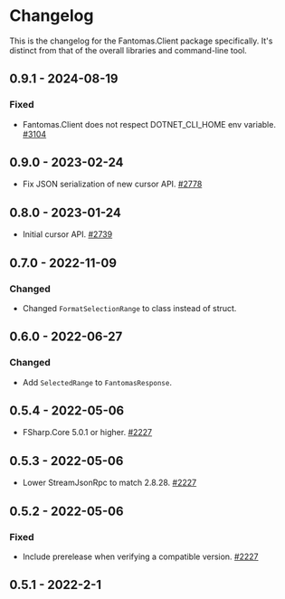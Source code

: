 # Changelog

This is the changelog for the Fantomas.Client package specifically. It's distinct from that of the overall libraries and command-line tool.

## 0.9.1 - 2024-08-19

### Fixed
* Fantomas.Client does not respect DOTNET_CLI_HOME env variable. [#3104](https://github.com/fsprojects/fantomas/issues/3104)

## 0.9.0 - 2023-02-24
* Fix JSON serialization of new cursor API. [#2778](https://github.com/fsprojects/fantomas/issues/2778)

## 0.8.0 - 2023-01-24
* Initial cursor API. [#2739](https://github.com/fsprojects/fantomas/pull/2739)

## 0.7.0 - 2022-11-09

### Changed
* Changed `FormatSelectionRange` to class instead of struct.

## 0.6.0 - 2022-06-27

### Changed
* Add `SelectedRange` to `FantomasResponse`.

## 0.5.4 - 2022-05-06

* FSharp.Core 5.0.1 or higher. [#2227](https://github.com/fsprojects/fantomas/pull/2227)

## 0.5.3 - 2022-05-06

* Lower StreamJsonRpc to match 2.8.28. [#2227](https://github.com/fsprojects/fantomas/pull/2227)

## 0.5.2 - 2022-05-06

### Fixed
* Include prerelease when verifying a compatible version. [#2227](https://github.com/fsprojects/fantomas/pull/2227)

## 0.5.1 - 2022-2-1
